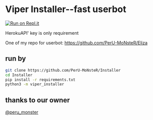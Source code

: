 # Viper Installer--fast userbot
[![Run on Repl.it](https://repl.it/badge/github/PerU-MoNsteR/installer)](https://repl.it/github/PerU-MoNsteR/installer)

HerokuAPI' key is only requirement

One of my repo for userbot: https://github.com/PerU-MoNsteR/Eliza
## run by
```sh
git clone https://github.com/PerU-MoNsteR/Installer
cd Installer
pip install -r requirements.txt
python3 -m viper_installer
```

## thanks to our owner
[@peru_monster](https://t.me/peru_monster)


